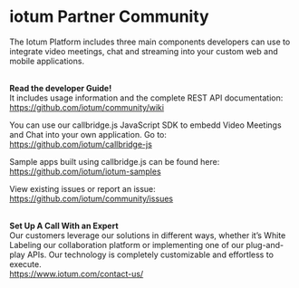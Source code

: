 # iotum Partner Community
The Iotum Platform includes three main components developers can use to integrate video meetings, chat and streaming into your custom web and mobile applications. </br>
</br>

**Read the developer Guide!** </br>
It includes usage information and the complete REST API documentation: </br>
https://github.com/iotum/community/wiki

You can use our callbridge.js JavaScript SDK to embedd Video Meetings and Chat into your own application. Go to: </br>
https://github.com/iotum/callbridge-js

Sample apps built using callbridge.js can be found here: </br>
https://github.com/iotum/iotum-samples

View existing issues or report an issue: </br>
https://github.com/iotum/community/issues </br>
</br>

**Set Up A Call With an Expert** </br>
Our customers leverage our solutions in different ways, whether it’s White Labeling our collaboration platform or implementing one of our plug-and-play APIs. Our technology is completely customizable and effortless to execute. </br>
https://www.iotum.com/contact-us/
